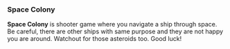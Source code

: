 ### Space Colony
**Space Colony** is shooter game where you navigate a ship through space. Be careful, there are other ships with same purpose and
they are not happy you are around. Watchout for those asteroids too. Good luck!
